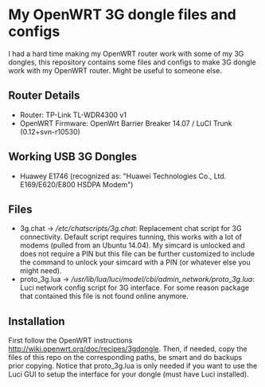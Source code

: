 # My OpenWRT 3G dongle files and configs
I had a hard time making my OpenWRT router work with some of my 3G dongles, this repository contains some files and configs to make 3G dongle work with my OpenWRT router.
Might be useful to someone else.

Router Details
--------------
* Router: TP-Link TL-WDR4300 v1
* OpenWRT Firmware: OpenWrt Barrier Breaker 14.07 / LuCI Trunk (0.12+svn-r10530)


Working USB 3G Dongles
----------------------
* Huawey E1746 (recognized as: "Huawei Technologies Co., Ltd. E169/E620/E800 HSDPA Modem")


Files
-----

* 3g.chat -> */etc/chatscripts/3g.chat*: Replacement chat script for 3G connectivity. Default script requires tunning, this works with a lot of modems (pulled from an Ubuntu 14.04). My simcard is unlocked and does not require a PIN but this file can be further customized to include the command to unlock your simcard with a PIN (or whatever else you might need).
* proto_3g.lua -> */usr/lib/lua/luci/model/cbi/admin_network/proto_3g.lua*: Luci network config script for 3G interface. For some reason package that contained this file is not found online anymore.

Installation
------------
First follow the OpenWRT instructions http://wiki.openwrt.org/doc/recipes/3gdongle.
Then, if needed, copy the files of this repo on the corresponding paths, be smart and do backups prior copying.
Notice that proto_3g.lua is only needed if you want to use the Luci GUI to setup the interface for your dongle (must have Luci installed).
